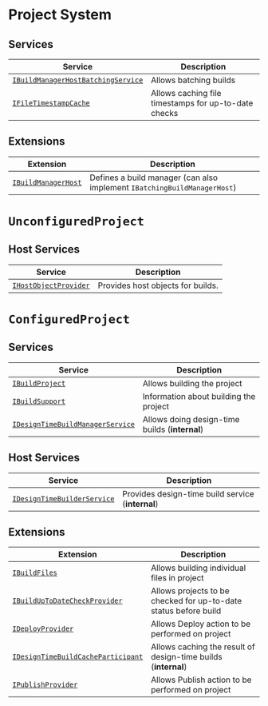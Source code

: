 # Project System

## Services

|Service                                                              |Description                                         |
|---------------------------------------------------------------------|----------------------------------------------------|
|[`IBuildManagerHostBatchingService`](building.md#build-manager-hosts)|Allows batching builds                              |
|[`IFileTimestampCache`](building.md#up-to-date-checking)             |Allows caching file timestamps for up-to-date checks|

## Extensions

|Extension                                             |Description                                                             |
|------------------------------------------------------|------------------------------------------------------------------------|
|[`IBuildManagerHost`](building.md#build-manager-hosts)|Defines a build manager (can also implement `IBatchingBuildManagerHost`)|

# `UnconfiguredProject`

## Host Services

|Service                                          |Description                      |
|-------------------------------------------------|---------------------------------|
|[`IHostObjectProvider`](building.md#host-objects)|Provides host objects for builds.|

# `ConfiguredProject`

## Services

|Service                                                           |Description                                   |
|------------------------------------------------------------------|----------------------------------------------|
|[`IBuildProject`](building.md#building)                           |Allows building the project                   |
|[`IBuildSupport`](building.md#building)                           |Information about building the project        |
|[`IDesignTimeBuildManagerService`](building.md#design-time-builds)|Allows doing design-time builds (**internal**)|

## Host Services

|Service                                                      |Description                                      |
|-------------------------------------------------------------|-------------------------------------------------|
|[`IDesignTimeBuilderService`](building.md#design-time-builds)|Provides design-time build service (**internal**)|

## Extensions

|Extension                                                           |Description                                                      |
|--------------------------------------------------------------------|-----------------------------------------------------------------|
|[`IBuildFiles`](building.md#building)                               |Allows building individual files in project                      |
|[`IBuildUpToDateCheckProvider`](building.md#up-to-date-checking)    |Allows projects to be checked for up-to-date status before build |
|[`IDeployProvider`](building.md#deploying-and-publishing)           |Allows Deploy action to be performed on project                  |
|[`IDesignTimeBuildCacheParticipant`](building.md#design-time-builds)|Allows caching the result of design-time builds (**internal**)   |
|[`IPublishProvider`](building.md#deploying-and-publishing)          |Allows Publish action to be performed on project              |
